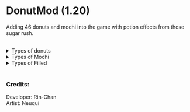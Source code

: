 # DonutMod (1.20)
Adding 46 donuts and mochi into the game with potion effects from those sugar rush.<br>

<br>

<details>
<summary>Types of donuts</summary>
- Simple Donut (No Effect)<br>
- Glazed Simple Donut (Swiftness)<br>
- Red Donut (Fire Resistance)<br>
- Glazed Red Donut (Fire Resistance)<br>
- Purple Donut (Night Vision)<br>
- Glazed Purple Donut (Night Vision)<br>
- Brown Donut (Mining Haste)<br>
- Glazed Brown Donut (Mining Haste)<br>
- Smore Donut (Water Breathing)<br>
- Easter Donut (Jump Boost)<br>
- Matcha Donut (Strength)<br>
- Cookie Donut (Absorption)<br>
- Spooky Donut (Invisibility)<br>
- White Sprinkles Donut (Swiftness)<br>
- Red Velvet Donut (Fire Resistance)<br>
- MeM Sprinkle Donut (Strength)<br>
- Ube Frosting Donut (Water Breathing)<br>
- Xmas Donut (Glowing)<br>
- Cookie Cream Donut (Absorption)<br>
- Chocolate Frosting Donut (Resistance)<br>
- Cream Frosting Donut (Absorption)<br>
- Mint Donut (Strength)<br>
- Orange Chocolate Donut (Resistance)<br>
- Strawberry Donut (Regeneration)<br>
- Sprinkle Chocolate Donut (Resistance)<br>
</details>

<details>
<summary>Types of Mochi</summary>
- Simple Mochi (No Effect)<br>
- Glazed Simple Mochi (Swiftness)<br>
- Red Mochi (Fire Resistance)<br>
- Glazed Red Mochi (Fire Resistance)<br>
- Purple Mochi (Night Vision)<br>
- Glazed Purple Mochi (Night Vision)<br>
- Brown Mochi (Mining Haste)<br>
- Glazed Brown Mochi (Mining Haste)<br>
- Strawberry Mochi (Regeneration)<br>
- Spooky Mochi (Invisibility)<br>
- Orange Chocolate Mochi (Resistance)<br>
- Kinder Mochi (Water Breathing)<br>
- Red Velvet Mochi (Fire Resistance)<br>
- Sesame Mochi (Water Breathing)<br>
- Ube Mochi (Water Breathing)<br>
- Matcha Mochi (Strength)<br>
</details>

<details>
<summary>Types of Filled</summary>
- Simple Filled (No Effect)<br>
- Glazed Simple Filled (Swiftness)<br>
- Chocolate Filled (Resistance)<br>
- Strawberry Filled (Regeneration)<br>
- Kinder Filled (Water Breathing)<br>
</details>

<br>

### Credits:
Developer: Rin-Chan<br>
Artist: Neuqui
